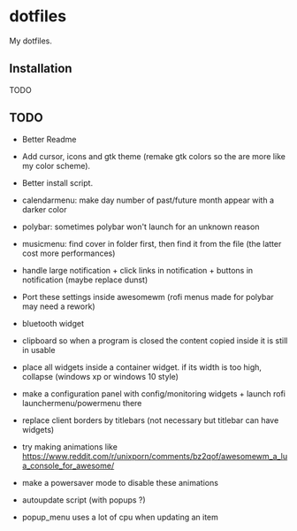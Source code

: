 # dotfiles

My dotfiles.

## Installation

TODO 

## TODO

- Better Readme
- Add cursor, icons and gtk theme (remake gtk colors so the are more like my color scheme).
- Better install script.

- calendarmenu: make day number of past/future month appear with a darker color

- polybar: sometimes polybar won't launch for an unknown reason

- musicmenu: find cover in folder first, then find it from the file (the latter cost more performances)

- handle large notification + click links in notification + buttons in notification (maybe replace dunst)

- Port these settings inside awesomewm (rofi menus made for polybar may need a rework)

- bluetooth widget

- clipboard so when a program is closed the content copied inside it is still in usable

- place all widgets inside a container widget. if its width is too high, collapse (windows xp or windows 10 style)

- make a configuration panel with config/monitoring widgets + launch rofi launchermenu/powermenu there

- replace client borders by titlebars (not necessary but titlebar can have widgets)

- try making animations like https://www.reddit.com/r/unixporn/comments/bz2qof/awesomewm_a_lua_console_for_awesome/
- make a powersaver mode to disable these animations

- autoupdate script (with popups ?)

- popup_menu uses a lot of cpu when updating an item
